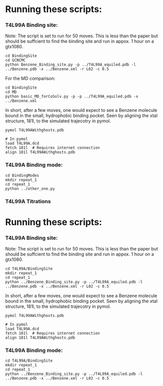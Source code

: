 
# Running these scripts:

### T4L99A Binding site:

Note: The script is set to run for 50 moves. This is less than the paper but should be suffcient to find the binding site and run in appox. 1 hour on a gtx1080.

```
cd BindingSite
cd GCNCMC
python Benzene_Binding_site.py -p ../T4L99A_equiled.pdb -l ../Benzene.pdb -x ../Benzene.xml -r L02 -c 0.5
```

For the MD comparison:
```
cd BindingSite
cd MD
python basic_MD_forCoSolv.py -p -p ../T4L99A_equiled.pdb -x ../Benzene.xml 
```

In short, after a few moves, one would expect to see a Benzene molecule bound in the small, hydrophobic binding pocket. Seen by aligning the xtal structure, 181l, to the simulated trajecotry in pymol.

```
pymol T4L99AWithghosts.pdb

# In pymol
load T4L99A.dcd
fetch 181l  # Requires internet connection
align 181l T4L99AWithghosts.pdb
```

### T4L99A Binding mode:
```
cd BindingModes
mkdir repeat_1
cd repeat_1
python ../other_one.py
```

### T4L99A Titrations



# Running these scripts:

### T4L99A Binding site:

Note: The script is set to run for 50 moves. This is less than the paper but should be suffcient to find the binding site and run in appox. 1 hour on a gtx1080.

```
cd T4L99A/BindingSite
mkdir repeat_1
cd repeat_1
python ../Benzene_Binding_site.py -p ../T4L99A_equiled.pdb -l ../Benzene.pdb -x ../Benzene.xml -r L02 -c 0.5
```

In short, after a few moves, one would expect to see a Benzene molecule bound in the small, hydrophobic binding pocket. Seen by aligning the xtal structure, 181l, to the simulated trajecotry in pymol.

```
pymol T4L99AWithghosts.pdb

# In pymol
load T4L99A.dcd
fetch 181l  # Requires internet connection
align 181l T4L99AWithghosts.pdb
```

### T4L99A Binding mode:
```
cd T4L99A/BindingSite
mkdir repeat_1
cd repeat_1
python ../Benzene_Binding_site.py -p ../T4L99A_equiled.pdb -l ../Benzene.pdb -x ../Benzene.xml -r L02 -c 0.5
```

